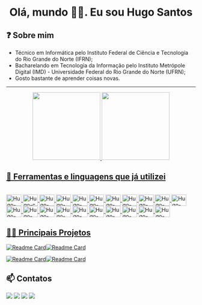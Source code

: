 # <center>Olá, mundo :raising_hand_man:. Eu sou Hugo Santos</center>

## :question: Sobre mim

* Técnico em Informática pelo Instituto Federal de Ciência e Tecnologia do Rio Grande do Norte (IFRN);
* Bacharelando em Tecnologia da Informação pelo Instituto Metrópole Digital (IMD) - Universidade Federal do Rio Grande do Norte (UFRN);
* Gosto bastante de aprender coisas novas.

---

<div align="center">
  <a href="https://www.linkedin.com/in/hugo-santos-384190221/">
  <img height="180em" src="https://github-readme-stats.vercel.app/api?username=hugofsantos&show_icons=true&theme=dark&include_all_commits=true&count_private=true"/>
  <img height="180em" src="https://github-readme-stats.vercel.app/api/top-langs/?username=hugofsantos&layout=compact&langs_count=7&theme=dark"/>
</div>

## :wrench: Ferramentas e linguagens que já utilizei

<div style="display: inline_block"><br>
  <img align="center" alt="Hugo-java" height="30" width="40" title="java" src="https://cdn.jsdelivr.net/gh/devicons/devicon/icons/java/java-original.svg">
  <img align="center" alt="Hugo-c" height="30" width="40" title="C" src="https://cdn.jsdelivr.net/gh/devicons/devicon/icons/c/c-original.svg">
  <img align="center" alt="Hugo-cpp" height="30" width="40" title="C++" src="https://cdn.jsdelivr.net/gh/devicons/devicon/icons/cplusplus/cplusplus-original.svg">
  <img align="center" alt="Hugo-php" height="30" width="40" title="PHP" src="https://cdn.jsdelivr.net/gh/devicons/devicon/icons/php/php-original.svg">
  <img align="center" alt="Hugo-python" height="30" width="40" title="Python" src="https://cdn.jsdelivr.net/gh/devicons/devicon/icons/python/python-original.svg">
  <img align="center" alt="Hugo-javascript" height="30" width="40" title="Javascript" src="https://cdn.jsdelivr.net/gh/devicons/devicon/icons/javascript/javascript-original.svg">
   <img align="center" alt="Hugo-typescript" height="30" width="40" title="Typescript" src="https://cdn.jsdelivr.net/gh/devicons/devicon/icons/typescript/typescript-original.svg">  
   <img align="center" alt="Hugo-html" height="30" width="40" title="HTML" src="https://cdn.jsdelivr.net/gh/devicons/devicon/icons/html5/html5-original.svg">
  <img align="center" alt="Hugo-css" height="30" width="40" title="CSS" src="https://cdn.jsdelivr.net/gh/devicons/devicon/icons/css3/css3-original.svg">
   <img align="center" alt="Hugo-bootstrap" height="30" width="40" title="Bootstrap" src="https://cdn.jsdelivr.net/gh/devicons/devicon/icons/bootstrap/bootstrap-original.svg"> 
   <img align="center" alt="Hugo-vuejs" height="30" width="40" title="Vuejs" src="https://cdn.jsdelivr.net/gh/devicons/devicon/icons/vuejs/vuejs-original.svg">   
    <img align="center" alt="Hugo-nodejs" height="30" width="40" title="Nodejs" src="https://cdn.jsdelivr.net/gh/devicons/devicon/icons/nodejs/nodejs-plain.svg">        
    <img align="center" alt="Hugo-nestjs" height="30" width="40" title="Nestjs" src="https://cdn.jsdelivr.net/gh/devicons/devicon/icons/nestjs/nestjs-plain.svg">    
    <img align="center" alt="Hugo-mongodb" height="30" width="40" title="MongoDB" src="https://cdn.jsdelivr.net/gh/devicons/devicon/icons/mongodb/mongodb-original.svg">     
    <img align="center" alt="Hugo-mysql" height="30" width="40" title="MySQL" src="https://cdn.jsdelivr.net/gh/devicons/devicon/icons/mysql/mysql-original.svg"> 
   <img align="center" alt="Hugo-postgre" height="30" width="40" title="PostgreSQL" src="https://cdn.jsdelivr.net/gh/devicons/devicon/icons/postgresql/postgresql-plain.svg"> 
   <img align="center" alt="Hugo-git" height="30" width="40" title="GIT" src="https://cdn.jsdelivr.net/gh/devicons/devicon/icons/git/git-original.svg"> 
   <img align="center" alt="Hugo-github" height="30" width="40" title="GitHub" src="https://cdn.jsdelivr.net/gh/devicons/devicon/icons/github/github-original.svg"> 
   <img align="center" alt="Hugo-gitlab" height="30" width="40" title="GitLab" src="https://cdn.jsdelivr.net/gh/devicons/devicon/icons/gitlab/gitlab-original.svg"> 
   <img align="center" alt="Hugo-docker" height="30" width="40" title="Docker" src="https://cdn.jsdelivr.net/gh/devicons/devicon/icons/docker/docker-original.svg"> 
   <img align="center" alt="Hugo-linux" height="30" width="40" title="Linux" src="https://cdn.jsdelivr.net/gh/devicons/devicon/icons/linux/linux-plain.svg">
</div>


## :man_technologist: Principais Projetos

[![Readme Card](https://github-readme-stats.vercel.app/api/pin/?username=Carlos1999&repo=Network_Analysis_Spotify_Playlists&theme=dark)](https://github.com/Carlos1999/Network_Analysis_Spotify_Playlists)[![Readme Card](https://github-readme-stats.vercel.app/api/pin/?username=kleysonfmadruga&repo=swed&theme=dark)](https://github.com/kleysonfmadruga/swed)

[![Readme Card](https://github-readme-stats.vercel.app/api/pin/?username=carlos1999&repo=Network_Analysis_Malha_Aerea_Brasileira&theme=dark)](https://github.com/Carlos1999/Network_Analysis_Malha_Aerea_Brasileira)[![Readme Card](https://github-readme-stats.vercel.app/api/pin/?username=hugofsantos&repo=bot_ocma_itp&theme=dark)](https://github.com/hugofsantos/bot_ocma_itp)


## :mailbox: Contatos

<div> 
  <a href="mailto:hf.santos2332@gmail.com" target="_blank"><img src="https://img.shields.io/badge/Gmail-D14836?style=for-the-badge&logo=gmail&logoColor=white" target="_blank"></a>
  <a href="https://www.instagram.com/hugo_fsantos16/" target="_blank"><img src="https://img.shields.io/badge/Instagram-E4405F?style=for-the-badge&logo=instagram&logoColor=white" target="_blank"></a>
  <a href="https://www.linkedin.com/in/hugo-santos-384190221/" target="_blank"><img src="https://img.shields.io/badge/LinkedIn-0077B5?style=for-the-badge&logo=linkedin&logoColor=white" target="_blank"></a>
  <a href="https://medium.com/@hf.santos2332" target="_blank"><img src="https://img.shields.io/badge/Medium-12100E?style=for-the-badge&logo=medium&logoColor=white" target="_blank"></a>
</div>
